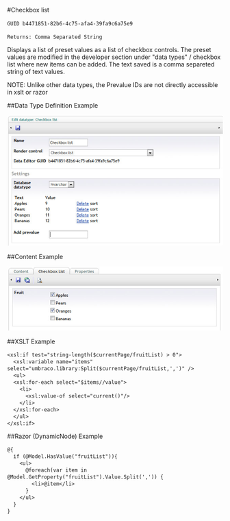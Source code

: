 #Checkbox list

`GUID b4471851-82b6-4c75-afa4-39fa9c6a75e9`

`Returns: Comma Separated String`

Displays a list of preset values as a list of checkbox controls. The preset values are modified in the developer section under "data types" / checkbox list where new items can be added. The text saved is a comma separeted string of text values. 

NOTE: Unlike other data types, the Prevalue IDs are not directly accessible in xslt or razor

##Data Type Definition Example

![Approved Color Data Type Definition](images/CheckBox-List-DataType.jpg?raw=true)

##Content Example

![Approved Color Data Type Definition](images/CheckBox-List-Content.jpg?raw=true)

##XSLT Example

	<xsl:if test="string-length($currentPage/fruitList) > 0">  
	  <xsl:variable name="items" select="umbraco.library:Split($currentPage/fruitList,',')" />  
	  <ul>  
	  <xsl:for-each select="$items//value">
	    <li>
	      <xsl:value-of select="current()"/>
	    </li>
	  </xsl:for-each>
	  </ul>    
	</xsl:if>

##Razor (DynamicNode) Example

	@{                                                   
	  if (@Model.HasValue("fruitList")){                                                        
	    <ul>                                                        
	      @foreach(var item in @Model.GetProperty("fruitList").Value.Split(',')) { 
	        <li>@item</li>
	      }
	    </ul>                                                                                        
	  }
	}